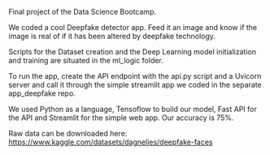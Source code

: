 Final project of the Data Science Bootcamp.

We coded a cool Deepfake detector app. Feed it an image and know if the image is real of if it has been altered by deepfake technology.

Scripts for the Dataset creation and the Deep Learning model initialization and training are situated in the ml_logic folder.

To run the app, create the API endpoint with the api.py script and a Uvicorn server and call it through the simple streamlit app we coded in the separate app_deepfake repo.

We used Python as a language, Tensoflow to build our model, Fast API for the API and Streamlit for the simple web app. Our accuracy is 75%.

Raw data can be downloaded here: https://www.kaggle.com/datasets/dagnelies/deepfake-faces

